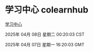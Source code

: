 # 学习中心 colearnhub
[学习中心](http://219.139.197.58:56308/colearnhub/)

2025年 04月 08日 星期二 00:20:03 CST

2025年 04月 07日 星期一 16:20:03 GMT
